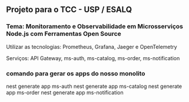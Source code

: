 ## Projeto para o TCC - USP / ESALQ

### Tema: Monitoramento e Observabilidade em Microsserviços Node.js com Ferramentas Open Source

Utilizar as tecnologias: Prometheus, Grafana, Jaeger e OpenTelemetry

Serviços: API Gateway, ms-auth, ms-catalog, ms-order, ms-notification

### comando para gerar os apps do nosso monolito

nest generate app ms-auth
nest generate app ms-catalog
nest generate app ms-order
nest generate app ms-notification
